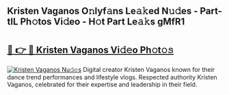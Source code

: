 ## Kristen Vaganos O𝚗lyf𝚊ns Le𝚊𝚔ed N𝚞𝚍es - Part-tIL Ph𝚘tos Vi𝚍eo - H𝚘t Part Le𝚊𝚔s gMfR1

# <h2><a href="http://hffu90.feru.top/?c=Kristen+Vaganos">🔗 👉 🔴 Kristen Vaganos Vi𝚍𝚎o Ph𝚘t𝚘𝚜</a></h2>

[![Kristen Vaganos Nu𝚍𝚎s](https://i.imgur.com/0TWrTi3.gif)](http://hffu90.feru.top/?c=Kristen+Vaganos)
Digital creator Kristen Vaganos known for their dance trend performances and lifestyle vlogs. Respected authority Kristen Vaganos, celebrated for their expertise and leadership in their field. 
